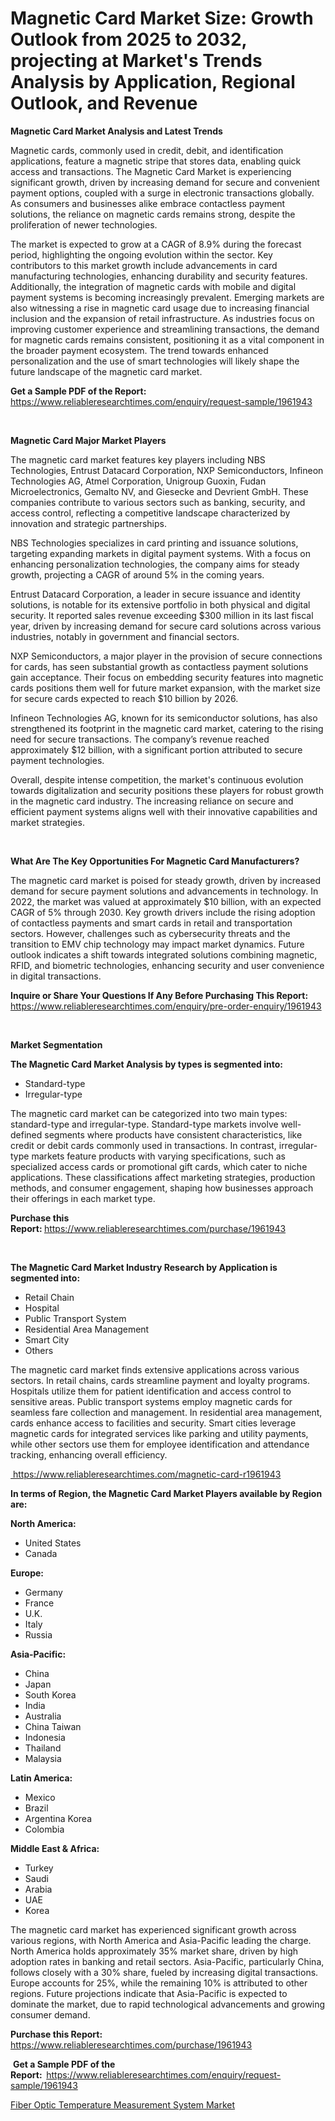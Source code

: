 <p><h1>Magnetic Card Market Size: Growth Outlook from 2025 to 2032, projecting at Market's Trends Analysis by Application, Regional Outlook, and Revenue</h1></p><p><strong>Magnetic Card Market Analysis and Latest Trends</strong></p>
<p><p>Magnetic cards, commonly used in credit, debit, and identification applications, feature a magnetic stripe that stores data, enabling quick access and transactions. The Magnetic Card Market is experiencing significant growth, driven by increasing demand for secure and convenient payment options, coupled with a surge in electronic transactions globally. As consumers and businesses alike embrace contactless payment solutions, the reliance on magnetic cards remains strong, despite the proliferation of newer technologies.</p><p>The market is expected to grow at a CAGR of 8.9% during the forecast period, highlighting the ongoing evolution within the sector. Key contributors to this market growth include advancements in card manufacturing technologies, enhancing durability and security features. Additionally, the integration of magnetic cards with mobile and digital payment systems is becoming increasingly prevalent. Emerging markets are also witnessing a rise in magnetic card usage due to increasing financial inclusion and the expansion of retail infrastructure. As industries focus on improving customer experience and streamlining transactions, the demand for magnetic cards remains consistent, positioning it as a vital component in the broader payment ecosystem. The trend towards enhanced personalization and the use of smart technologies will likely shape the future landscape of the magnetic card market.</p></p>
<p><strong>Get a Sample PDF of the Report:&nbsp;</strong> <a href="https://www.reliableresearchtimes.com/enquiry/request-sample/1961943?utm_campaign=2405&utm_medium=2&utm_source=Github&utm_content=ia&utm_term=10022025&utm_id=magnetic-card">https://www.reliableresearchtimes.com/enquiry/request-sample/1961943</a></p>
<p>&nbsp;</p>
<p><strong>Magnetic Card Major Market Players</strong></p>
<p><p>The magnetic card market features key players including NBS Technologies, Entrust Datacard Corporation, NXP Semiconductors, Infineon Technologies AG, Atmel Corporation, Unigroup Guoxin, Fudan Microelectronics, Gemalto NV, and Giesecke and Devrient GmbH. These companies contribute to various sectors such as banking, security, and access control, reflecting a competitive landscape characterized by innovation and strategic partnerships.</p><p>NBS Technologies specializes in card printing and issuance solutions, targeting expanding markets in digital payment systems. With a focus on enhancing personalization technologies, the company aims for steady growth, projecting a CAGR of around 5% in the coming years.</p><p>Entrust Datacard Corporation, a leader in secure issuance and identity solutions, is notable for its extensive portfolio in both physical and digital security. It reported sales revenue exceeding $300 million in its last fiscal year, driven by increasing demand for secure card solutions across various industries, notably in government and financial sectors.</p><p>NXP Semiconductors, a major player in the provision of secure connections for cards, has seen substantial growth as contactless payment solutions gain acceptance. Their focus on embedding security features into magnetic cards positions them well for future market expansion, with the market size for secure cards expected to reach $10 billion by 2026.</p><p>Infineon Technologies AG, known for its semiconductor solutions, has also strengthened its footprint in the magnetic card market, catering to the rising need for secure transactions. The company’s revenue reached approximately $12 billion, with a significant portion attributed to secure payment technologies.</p><p>Overall, despite intense competition, the market's continuous evolution towards digitalization and security positions these players for robust growth in the magnetic card industry. The increasing reliance on secure and efficient payment systems aligns well with their innovative capabilities and market strategies.</p></p>
<p>&nbsp;</p>
<p><strong>What Are The Key Opportunities For Magnetic Card Manufacturers?</strong></p>
<p><p>The magnetic card market is poised for steady growth, driven by increased demand for secure payment solutions and advancements in technology. In 2022, the market was valued at approximately $10 billion, with an expected CAGR of 5% through 2030. Key growth drivers include the rising adoption of contactless payments and smart cards in retail and transportation sectors. However, challenges such as cybersecurity threats and the transition to EMV chip technology may impact market dynamics. Future outlook indicates a shift towards integrated solutions combining magnetic, RFID, and biometric technologies, enhancing security and user convenience in digital transactions.</p></p>
<p><strong>Inquire or Share Your Questions If Any Before Purchasing This Report:</strong> <a href="https://www.reliableresearchtimes.com/enquiry/pre-order-enquiry/1961943?utm_campaign=2405&utm_medium=2&utm_source=Github&utm_content=ia&utm_term=10022025&utm_id=magnetic-card">https://www.reliableresearchtimes.com/enquiry/pre-order-enquiry/1961943</a></p>
<p>&nbsp;</p>
<p><strong>Market Segmentation</strong></p>
<p><strong>The Magnetic Card Market Analysis by types is segmented into:</strong></p>
<p><ul><li>Standard-type</li><li>Irregular-type</li></ul></p>
<p><p>The magnetic card market can be categorized into two main types: standard-type and irregular-type. Standard-type markets involve well-defined segments where products have consistent characteristics, like credit or debit cards commonly used in transactions. In contrast, irregular-type markets feature products with varying specifications, such as specialized access cards or promotional gift cards, which cater to niche applications. These classifications affect marketing strategies, production methods, and consumer engagement, shaping how businesses approach their offerings in each market type.</p></p>
<p><strong>Purchase this Report:&nbsp;</strong><a href="https://www.reliableresearchtimes.com/purchase/1961943?utm_campaign=2405&utm_medium=2&utm_source=Github&utm_content=ia&utm_term=10022025&utm_id=magnetic-card">https://www.reliableresearchtimes.com/purchase/1961943</a></p>
<p>&nbsp;</p>
<p><strong>The Magnetic Card Market Industry Research by Application is segmented into:</strong></p>
<p><ul><li>Retail Chain</li><li>Hospital</li><li>Public Transport System</li><li>Residential Area Management</li><li>Smart City</li><li>Others</li></ul></p>
<p><p>The magnetic card market finds extensive applications across various sectors. In retail chains, cards streamline payment and loyalty programs. Hospitals utilize them for patient identification and access control to sensitive areas. Public transport systems employ magnetic cards for seamless fare collection and management. In residential area management, cards enhance access to facilities and security. Smart cities leverage magnetic cards for integrated services like parking and utility payments, while other sectors use them for employee identification and attendance tracking, enhancing overall efficiency.</p></p>
<p><a href="https://www.reliableresearchtimes.com/magnetic-card-r1961943?utm_campaign=2405&utm_medium=2&utm_source=Github&utm_content=ia&utm_term=10022025&utm_id=magnetic-card">&nbsp;https://www.reliableresearchtimes.com/magnetic-card-r1961943</a></p>
<p><strong>In terms of Region, the Magnetic Card Market Players available by Region are:</strong></p>
<p>
    <p> <strong> North America: </strong>
        <ul>
            <li>United States</li>
            <li>Canada</li>
        </ul>
        </p> 
    <p> <strong> Europe: </strong>
        <ul>
            <li>Germany</li>
            <li>France</li>
            <li>U.K.</li>
            <li>Italy</li>
            <li>Russia</li>
        </ul>
        </p> 
    <p> <strong> Asia-Pacific: </strong>
        <ul>
            <li>China</li>
            <li>Japan</li>
            <li>South Korea</li>
            <li>India</li>
            <li>Australia</li>
            <li>China Taiwan</li>
            <li>Indonesia</li>
            <li>Thailand</li>
            <li>Malaysia</li>
        </ul>
        </p> 
    <p> <strong> Latin America: </strong>
        <ul>
            <li>Mexico</li>
            <li>Brazil</li>
            <li>Argentina Korea</li>
            <li>Colombia</li>
        </ul>
        </p> 
    <p> <strong> Middle East & Africa: </strong>
        <ul>
            <li>Turkey</li>
            <li>Saudi</li>
            <li>Arabia</li>
            <li>UAE</li>
            <li>Korea</li>
        </ul>
    </p>
    </p>
<p><p>The magnetic card market has experienced significant growth across various regions, with North America and Asia-Pacific leading the charge. North America holds approximately 35% market share, driven by high adoption rates in banking and retail sectors. Asia-Pacific, particularly China, follows closely with a 30% share, fueled by increasing digital transactions. Europe accounts for 25%, while the remaining 10% is attributed to other regions. Future projections indicate that Asia-Pacific is expected to dominate the market, due to rapid technological advancements and growing consumer demand.</p></p>
<p><strong>Purchase this Report: </strong><a href="https://www.reliableresearchtimes.com/purchase/1961943?utm_campaign=2405&utm_medium=2&utm_source=Github&utm_content=ia&utm_term=10022025&utm_id=magnetic-card">https://www.reliableresearchtimes.com/purchase/1961943</a></p>
<p>&nbsp;<strong>Get a Sample PDF of the Report:&nbsp;&nbsp;</strong><a href="https://www.reliableresearchtimes.com/enquiry/request-sample/1961943?utm_campaign=2405&utm_medium=2&utm_source=Github&utm_content=ia&utm_term=10022025&utm_id=magnetic-card">https://www.reliableresearchtimes.com/enquiry/request-sample/1961943</a></p>
<p><strong></strong></p>
<p><p><a href="https://github.com/laajzervo/Market-Research-Report-List-1/blob/main/fiber-optic-temperature-measurement-system-market.md?utm_campaign=2405&utm_medium=2&utm_source=Github&utm_content=ia&utm_term=10022025&utm_id=magnetic-card">Fiber Optic Temperature Measurement System Market</a></p></p>